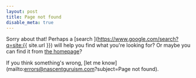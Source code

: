 ```yaml
---
layout: post
title: Page not found
disable_meta: true
---
```


Sorry about that! Perhaps a [search
](https://www.google.com/search?q=site:{{ site.url }}) will
help you find what you're looking for? Or maybe you can find it from
[the homepage](/)?

If you think something's wrong,
[let me know](mailto:errors@nascentguruism.com?subject=Page not found).
